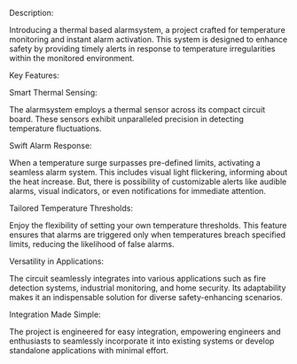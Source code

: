 Description:

Introducing a thermal based alarmsystem, a project crafted for temperature monitoring and instant alarm activation. This system is designed to enhance safety by providing timely alerts in response to temperature irregularities within the monitored environment.

Key Features:

Smart Thermal Sensing:

The alarmsystem employs a thermal sensor across its compact circuit board. These sensors exhibit unparalleled precision in detecting temperature fluctuations.

Swift Alarm Response:

When a temperature surge surpasses pre-defined limits, activating a seamless alarm system. This includes visual light flickering, informing about the heat increase. But, there is possibility of customizable alerts like audible alarms, visual indicators, or even notifications for immediate attention.

Tailored Temperature Thresholds:

Enjoy the flexibility of setting your own temperature thresholds. This feature ensures that alarms are triggered only when temperatures breach specified limits, reducing the likelihood of false alarms.


Versatility in Applications:

The circuit seamlessly integrates into various applications such as fire detection systems, industrial monitoring, and home security. Its adaptability makes it an indispensable solution for diverse safety-enhancing scenarios. 

Integration Made Simple:

The project is engineered for easy integration, empowering engineers and enthusiasts to seamlessly incorporate it into existing systems or develop standalone applications with minimal effort.
